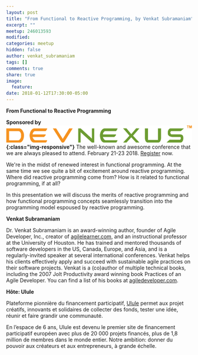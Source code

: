 ```yaml
---
layout: post
title: "From Functional to Reactive Programming, by Venkat Subramaniam"
excerpt: ""
meetup: 246013593
modified:
categories: meetup
hidden: false
author: venkat_subramaniam
tags: []
comments: true
share: true
image:
  feature:
date: 2018-01-12T17:30:00-05:00
---
```


__From Functional to Reactive Programming__

**Sponsored by ![DevNexus](/images/sponsors/devnexus.png){:class="img-responsive"}** The well-known and awesome conference 
that we are always pleased to attend. February 21-23 2018. [Register](https://devnexus2018.ajug.org/s/register-overview) now.

We're in the midst of renewed interest in functional programming. At the same time we see quite a bit of excitement around 
reactive programming. Where did reactive programming come from? How is it related to functional programming, if at all? 

In this presentation we will discuss the merits of reactive programming and how functional programming concepts seamlessly 
transition into the programming model espoused by reactive programming.

__Venkat Subramaniam__

Dr. Venkat Subramaniam is an award-winning author, founder of Agile Developer, Inc., creator of [agilelearner.com](https://www.agilelearner.com/), and an instructional 
professor at the University of Houston. He has trained and mentored thousands of software developers in the US, Canada, Europe, 
and Asia, and is a regularly-invited speaker at several international conferences. Venkat helps his clients effectively 
apply and succeed with sustainable agile practices on their software projects. Venkat is a (co)author of multiple technical books, 
including the 2007 Jolt Productivity award winning book Practices of an Agile Developer. You can find a list of his books 
at [agiledeveloper.com](https://agiledeveloper.com/).

__Hôte: Ulule__

Plateforme pionnière du financement participatif, [Ulule](https://ulule.ca/) permet aux projet créatifs, innovants et solidaires de 
collecter des fonds, tester une idée, réunir et faire grandir une communauté.

En l’espace de 6 ans, Ulule est devenu le premier site de financement participatif européen avec plus de 20 000 projets financés, 
plus de 1,8 million de membres dans le monde entier. Notre ambition: donner du pouvoir aux créateurs et aux entrepreneurs, à grande 
échelle.
